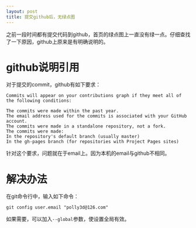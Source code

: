 ```yaml
---
layout: post
title: 提交github后，无绿点图
---
```


之前一段时间都有提交代码到github，首页的绿点图上一直没有绿一点。仔细查找了一下原因，github上原来是有明确说明的。

# github说明引用

对于提交的commit，github有如下要求：

```
Commits will appear on your contributions graph if they meet all of the following conditions:

The commits were made within the past year.
The email address used for the commits is associated with your GitHub account.
The commits were made in a standalone repository, not a fork.
The commits were made:
In the repository's default branch (usually master)
In the gh-pages branch (for repositories with Project Pages sites)

```

针对这个要求，问题就在于email上。因为本机的email与github不相同。

# 解决办法

在git命令行中，输入如下命令：

```
git config user.email "polly3d@126.com"
```

如果需要，可以加入`--global`参数，使设置全局有效。



